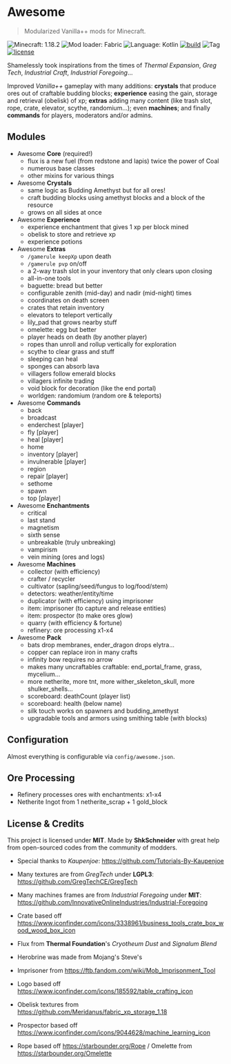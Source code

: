 # Awesome

> Modularized Vanilla++ mods for Minecraft.

![Minecraft: 1.18.2](https://img.shields.io/badge/minecraft-1.18.2-637f40?style=for-the-badge)
![Mod loader: Fabric](https://img.shields.io/badge/modloader-fabric-926c4d?style=for-the-badge)
![Language: Kotlin](https://img.shields.io/badge/language-kotlin-a97bff?style=for-the-badge)
[![build](https://img.shields.io/github/actions/workflow/status/shkschneider/mc_awesome/build.yml?branch=main&style=for-the-badge)](https://github.com/shkschneider/mc_awesome/actions/workflows/build.yml)
![Tag](https://img.shields.io/github/v/tag/shkschneider/mc_awesome?style=for-the-badge)
[![license](https://img.shields.io/github/license/shkschneider/mc_awesome?style=for-the-badge)](https://github.com/shkschneider/mc_awesome/LICENSE)

Shamelessly took inspirations from the times of *Thermal Expansion*, *Greg Tech*, *Industrial Craft*, *Industrial Foregoing*...

Improved *Vanilla++* gameplay with many additions:
**crystals** that produce ores out of craftable budding blocks;
**experience** easing the gain, storage and retrieval (obelisk) of xp;
**extras** adding many content (like trash slot, rope, crate, elevator, scythe, randomium...);
even **machines**;
and finally **commands** for players, moderators and/or admins.

## Modules

- Awesome **Core** (required!)
  - flux is a new fuel (from redstone and lapis) twice the power of Coal
  - numerous base classes
  - other mixins for various things
- Awesome **Crystals**
  - same logic as Budding Amethyst but for all ores!
  - craft budding blocks using amethyst blocks and a block of the resource
  - grows on all sides at once
- Awesome **Experience**
  - experience enchantment that gives 1 xp per block mined
  - obelisk to store and retrieve xp
  - experience potions
- Awesome **Extras**
  - `/gamerule keepXp` upon death
  - `/gamerule pvp` on/off
  - a 2-way trash slot in your inventory that only clears upon closing
  - all-in-one tools
  - baguette: bread but better
  - configurable zenith (mid-day) and nadir (mid-night) times
  - coordinates on death screen
  - crates that retain inventory
  - elevators to teleport vertically
  - lily_pad that grows nearby stuff
  - omelette: egg but better
  - player heads on death (by another player)
  - ropes than unroll and rollup vertically for exploration
  - scythe to clear grass and stuff
  - sleeping can heal
  - sponges can absorb lava
  - villagers follow emerald blocks
  - villagers infinite trading
  - void block for decoration (like the end portal)
  - worldgen: randomium (random ore & teleports)
- Awesome **Commands**
  - back
  - broadcast
  - enderchest [player]
  - fly [player]
  - heal [player]
  - home
  - inventory [player]
  - invulnerable [player]
  - region
  - repair [player]
  - sethome
  - spawn
  - top [player]
- Awesome **Enchantments**
  - critical
  - last stand
  - magnetism
  - sixth sense
  - unbreakable (truly unbreaking)
  - vampirism
  - vein mining (ores and logs)
- Awesome **Machines**
  - collector (with efficiency)
  - crafter / recycler
  - cultivator (sapling/seed/fungus to log/food/stem)
  - detectors: weather/entity/time
  - duplicator (with efficiency) using imprisoner
  - item: imprisoner (to capture and release entities)
  - item: prospector (to make ores glow)
  - quarry (with efficiency & fortune)
  - refinery: ore processing x1-x4
- Awesome **Pack**
  - bats drop membranes, ender_dragon drops elytra...
  - copper can replace iron in many crafts
  - infinity bow requires no arrow
  - makes many uncraftables craftable: end_portal_frame, grass, mycelium...
  - more netherite, more tnt, more wither_skeleton_skull, more shulker_shells...
  - scoreboard: deathCount (player list)
  - scoreboard: health (below name)
  - silk touch works on spawners and budding_amethyst
  - upgradable tools and armors using smithing table (with blocks)

## Configuration

Almost everything is configurable via `config/awesome.json`.

## Ore Processing

- Refinery processes ores with enchantments: x1-x4
- Netherite Ingot from 1 netherite_scrap + 1 gold_block

## License & Credits

This project is licensed under **MIT**.
Made by **ShkSchneider** with great help from open-sourced codes from the community of modders.

- Special thanks to *Kaupenjoe*: https://github.com/Tutorials-By-Kaupenjoe
- Many textures are from *GregTech* under **LGPL3**: https://github.com/GregTechCE/GregTech
- Many machines frames are from *Industrial Foregoing* under **MIT**: https://github.com/InnovativeOnlineIndustries/Industrial-Foregoing

- Crate based off https://www.iconfinder.com/icons/3338961/business_tools_crate_box_wood_wood_box_icon
- Flux from **Thermal Foundation**'s *Cryotheum Dust* and *Signalum Blend*
- Herobrine was made from Mojang's Steve's
- Imprisoner from https://ftb.fandom.com/wiki/Mob_Imprisonment_Tool
- Logo based off https://www.iconfinder.com/icons/185592/table_crafting_icon
- Obelisk textures from https://github.com/Meridanus/fabric_xp_storage_1.18
- Prospector based off https://www.iconfinder.com/icons/9044628/machine_learning_icon
- Rope based off https://starbounder.org/Rope / Omelette from https://starbounder.org/Omelette
